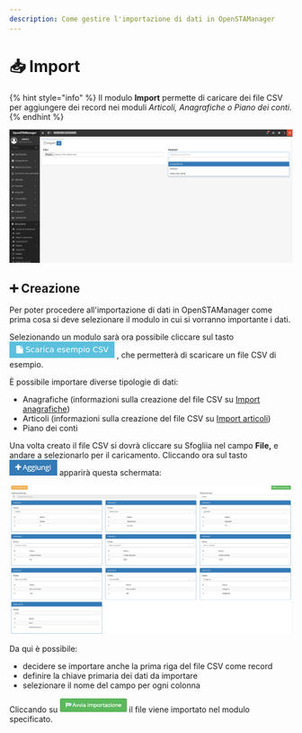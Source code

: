 ```yaml
---
description: Come gestire l'importazione di dati in OpenSTAManager
---
```


# 📥 Import

{% hint style="info" %}
Il modulo **Import** permette di caricare dei file CSV per aggiungere dei record nei moduli _Articoli, Anagrafiche o Piano dei conti._
{% endhint %}

![](<../../../.gitbook/assets/image (320).png>)

## ➕ Creazione

Per poter procedere all'importazione di dati in OpenSTAManager come prima cosa si deve selezionare il modulo in cui si vorranno importante i dati.

Selezionando un modulo sarà ora possibile cliccare sul tasto <img src="../../../.gitbook/assets/imp (1).png" alt="" data-size="line"> , che permetterà di scaricare un file CSV di esempio.

È possibile importare diverse tipologie di dati:

* Anagrafiche (informazioni sulla creazione del file CSV su [Import anagrafiche](../anagrafiche/import-anagrafiche.md))
* Articoli (informazioni sulla creazione del file CSV su [Import articoli](../../../guide/esempi/import-articoli.md))
* Piano dei conti

Una volta creato il file CSV si dovrà cliccare su Sfogliia nel campo **File,** e andare a selezionarlo per il caricamento. Cliccando ora sul tasto ![](../../../.gitbook/assets/+aggiungi.PNG) apparirà questa schermata:

![Screenshot creazione import](../../../.gitbook/assets/CampiImport.PNG)

Da qui è possibile:

* decidere se importare anche la prima riga del file CSV come record
* definire la chiave primaria dei dati da importare
* selezionare il nome del campo per ogni colonna

Cliccando su ![](../../../.gitbook/assets/AvviaImportazione.PNG) il file viene importato nel modulo specificato.
